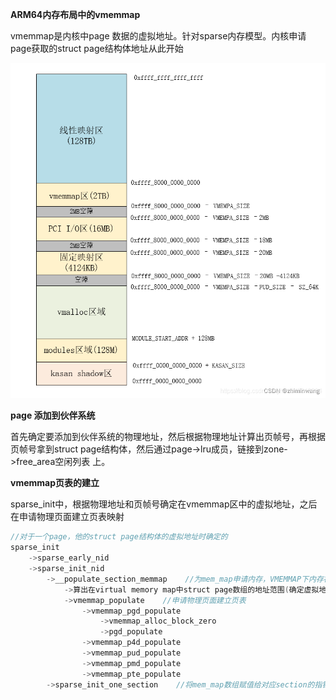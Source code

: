 **ARM64内存布局中的vmemmap**

vmemmap是内核中page 数据的虚拟地址。针对sparse内存模型。内核申请page获取的struct page结构体地址从此开始

![](./image/5.PNG)

**page 添加到伙伴系统**

首先确定要添加到伙伴系统的物理地址，然后根据物理地址计算出页帧号，再根据页帧号拿到struct page结构体，然后通过page->lru成员，链接到zone->free_area空闲列表 上。

**vmemmap页表的建立**

sparse_init中，根据物理地址和页帧号确定在vmemmap区中的虚拟地址，之后在申请物理页面建立页表映射

```c
//对于一个page，他的struct page结构体的虚拟地址时确定的
sparse_init
    ->sparse_early_nid
    ->sparse_init_nid
        ->__populate_section_memmap    //为mem_map申请内存，VMEMMAP下内存被映射到了virtual memory map内核空间
            ->算出在virtual memory map中struct page数组的地址范围(确定虚拟地址)
            ->vmemmap_populate    //申请物理页面建立页表
                ->vmemmap_pgd_populate
                    ->vmemmap_alloc_block_zero
                    ->pgd_populate
                ->vmemmap_p4d_populate
                ->vmemmap_pud_populate
                ->vmemmap_pmd_populate
                ->vmemmap_pte_populate
        ->sparse_init_one_section    //将mem_map数组赋值给对应section的指针
```
